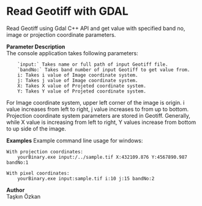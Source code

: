 # Read Geotiff with GDAL
Read Geotiff using Gdal C++ API and get value with specified band no, image or projection coordinate parameters.

**Parameter Description**  
The console application takes following parameters:
		
		`input:` Takes name or full path of input Geotiff file.
		`bandNo:` Takes band number of input Geotiff to get value from.
		i: Takes i value of Image coordinate system.
		j: Takes j value of Image coordinate system.
		X: Takes X value of Projeted coordinate system.
		Y: Takes Y value of Projeted coordinate system.
		
For Image coordinate system, upper left corner of the image is origin. i value increases from left to right, j value increases to from up to bottom. Projection coordinate system parameters are stored in Geotiff. Generally, while X value is increasing from left to right, Y values increase from bottom to up side of the image.
		
**Examples**
Example command line usage for windows:

	With projection coordinates:
		yourBinary.exe input:/../sample.tif X:432109.876 Y:4567890.987 bandNo:1

	With pixel coordinates:
		yourBinary.exe input:sample.tif i:10 j:15 bandNo:2

**Author**  
	Taşkın Özkan
